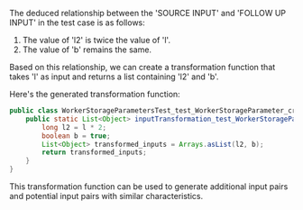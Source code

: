The deduced relationship between the 'SOURCE INPUT' and 'FOLLOW UP INPUT' in the test case is as follows:

1. The value of 'l2' is twice the value of 'l'.
2. The value of 'b' remains the same.

Based on this relationship, we can create a transformation function that takes 'l' as input and returns a list containing 'l2' and 'b'.

Here's the generated transformation function:

```java
public class WorkerStorageParametersTest_test_WorkerStorageParameter_createInstance {
    public static List<Object> inputTransformation_test_WorkerStorageParameter_createInstance(long l)  {
        long l2 = l * 2;
        boolean b = true;
        List<Object> transformed_inputs = Arrays.asList(l2, b);
        return transformed_inputs;
    }
}
```

This transformation function can be used to generate additional input pairs and potential input pairs with similar characteristics.